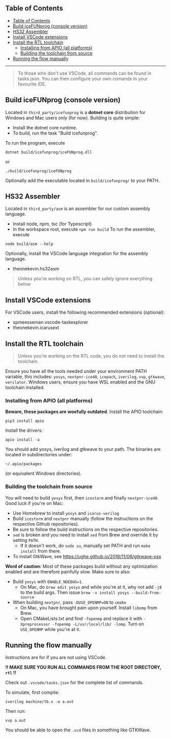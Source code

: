 ## Table of Contents
- [Table of Contents](#table-of-contents)
- [Build iceFUNprog (console version)](#build-icefunprog--console-version-)
- [HS32 Assembler](#hs32-assembler)
- [Install VSCode extensions](#install-vscode-extensions)
- [Install the RTL toolchain](#install-the-rtl-toolchain)
  * [Installing from APIO (all platforms)](#installing-from-apio--all-platforms-)
  * [Building the toolchain from source](#building-the-toolchain-from-source)
- [Running the flow manually](#running-the-flow-manually)
---

> To those who don't use VSCode, all commands can be found in tasks.json.
> You can then configure your own comands in your favourite IDE.

## Build iceFUNprog (console version)

Located in `third_party/icefunprog` is a **dotnet core** distribution for Windows and Mac users only (for now). Building is quite simple:
- Install the dotnet core runtime.
- To build, run the task "Build icefunprog".

To run the program, execute
```
dotnet build/icefunprog/iceFUNprog.dll
```
or
```
./build/icefunprog/iceFUNprog
```
Optionally add the executable located in `build/icefunprog/` to your PATH.

## HS32 Assembler

Located in `third_party/asm` is an assembler for our custom assembly language.
- Install node, npm, tsc (for Typescript)
- In the workspace root, execute `npm run build`
To run the assembler, execute
```
node build/asm --help
```
Optionally, install the VSCode language integration for the assembly language.
- theonekevin.hs32asm

> Unless you're working on RTL, you can safely ignore everything below

## Install VSCode extensions

For VSCode users,
install the following recommended extensions (optional):
- spmeesseman.vscode-taskexplorer
- theonekevin.icarusext

## Install the RTL toolchain

> Unless you're working on the RTL code, you do not need to install the toolchain.

Ensure you have all the tools needed under your environment PATH variable, this includes:
`yosys`, `nextpnr-ice40`, `icepack`, `iverilog`, `vvp`, `gtkwave`, `verilator`. Windows users, ensure you have WSL enabled and the GNU toolchain installed.

### Installing from APIO (all platforms)

**Beware, these packages are woefully outdated**.
Install the APIO toolchain:

```
pip3 install apio
```

Install the drivers:

```
apio install -a
```

You should add yosys, iverilog and gtkwave to your path. The binaries are located in subdirectories under:
```
~/.apio/packages
```
(or equivalent Windows directories).

### Building the toolchain from source

You will need to build `yosys` first, then `icestorm` and finally `nextpnr-ice40`. Good luck if you're on Mac:
- Use Homebrew to install `yosys` and `icarus-verilog`
- Build `icestorm` and `nextpnr` manually (follow the instructions on the respective Github repositories).
- Be sure to follow the build instructions on the respective repositories.
- `sed` is broken and you need to install `sed` from Brew and override it by setting `PATH`.
  - If it doesn't work, do `sudo su`, manually set PATH and run `make install` from there.
- To install GtkWave, see https://ughe.github.io/2018/11/06/gtkwave-osx

**Word of caution:** Most of these packages build without any optimization enabled and are therefore painfully slow. Make sure to also:
- Build `yosys` with `ENABLE_NDEBUG=1`.
  - On Mac, do `brew edit yosys` and while you're at it, why not add `-j8` to the build args. Then issue `brew -v install yosys --build-from-source`
- When building `nextpnr`, pass `-DUSE_OPENMP=ON` to `cmake`
  - On Mac, you have brought pain upon yourself. Install `libomp` from Brew.
  - Open CMakeLists.txt and find `-fopenmp` and replace it with `-Xpreprocessor -fopenmp -L/usr/local/lib/ -lomp`. Turn on `USE_OPENMP` while you're at it.

## Running the flow manually

Instructions are for if you are not using VSCode.

**!! MAKE SURE YOU RUN ALL COMMANDS FROM THE ROOT DIRECTORY, `rtl` !!**

Check out `.vscode/tasks.json` for the complete list of commands.

To simulate, first compile:
```
iverilog machine/tb.v -o a.out
```

Then run:
```
vvp a.out
```

You should be able to open the `.vcd` files in something like GTKWave.
